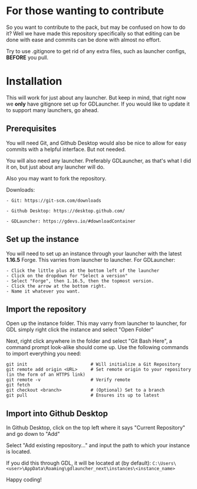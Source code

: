 # For those wanting to contribute

So you want to contribute to the pack, but may be confused on how to do it? Well we have made this repository specifically so that editing can be done with ease and commits can be done with almost no effort.

Try to use .gitignore to get rid of any extra files, such as launcher configs, **BEFORE** you pull.

# Installation

This will work for just about any launcher. But keep in mind, that right now we **only** have gitignore set up for GDLauncher. If you would like to update it to support many launchers, go ahead.

## Prerequisites

You will need Git, and Github Desktop would also be nice to allow for easy commits with a helpful interface. But not needed.

You will also need any launcher. Preferably GDLauncher, as that's what I did it on, but just about any launcher will do.

Also you may want to fork the repository.

Downloads:

    - Git: https://git-scm.com/downloads

    - Github Desktop: https://desktop.github.com/
    
    - GDLauncher: https://gdevs.io/#downloadContainer

## Set up the instance

You will need to set up an instance through your launcher with the latest **1.16.5** Forge. This varries from launcher to launcher. For GDLauncher:

    - Click the little plus at the bottom left of the launcher
    - Click on the dropdown for "Select a version"
    - Select "Forge", then 1.16.5, then the topmost version.
    - Click the arrow at the bottom right.
    - Name it whatever you want.

## Import the repository

Open up the instance folder. This may varry from launcher to launcher, for GDL simply right click the instance and select "Open Folder"

Next, right click anywhere in the folder and select "Git Bash Here", a command prompt look-alike should come up. Use the following commands to import everything you need:

```
git init                        # Will initialize a Git Repository
git remote add origin <URL>     # Set remote origin to your repository (in the form of an HTTPS link)
git remote -v                   # Verify remote
git fetch
git checkout <branch>           # (Optional) Set to a branch
git pull                        # Ensures its up to latest
```

## Import into Github Desktop

In Github Desktop, click on the top left where it says "Current Repository" and go down to "Add"

Select "Add existing repository..." and input the path to which your instance is located.

If you did this through GDL, it will be located at (by default): `C:\Users\<user>\AppData\Roaming\gdlauncher_next\instances\<instance_name>`

Happy coding!